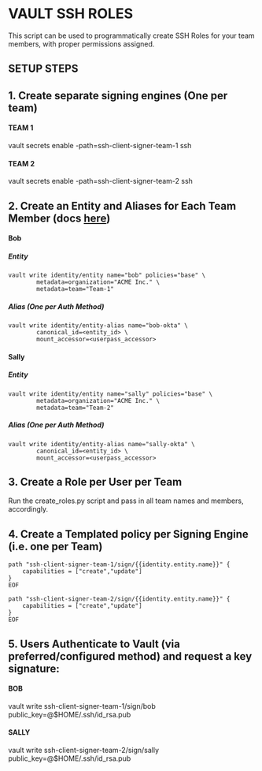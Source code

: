# VAULT SSH ROLES
This script can be used to programmatically create SSH Roles for your team members, with proper permissions assigned.  

## SETUP STEPS

## 1. Create separate signing engines (One per team)

#### TEAM 1
vault secrets enable -path=ssh-client-signer-team-1 ssh

#### TEAM 2
vault secrets enable -path=ssh-client-signer-team-2 ssh

## 2. Create an Entity and Aliases for Each Team Member (docs [here](https://learn.hashicorp.com/vault/identity-access-management/iam-identity))

#### Bob

##### Entity
```
vault write identity/entity name="bob" policies="base" \
        metadata=organization="ACME Inc." \
        metadata=team="Team-1"
 ```
   
##### Alias (One per Auth Method)
```
vault write identity/entity-alias name="bob-okta" \
        canonical_id=<entity_id> \
        mount_accessor=<userpass_accessor>
```

#### Sally

##### Entity
```
vault write identity/entity name="sally" policies="base" \
        metadata=organization="ACME Inc." \
        metadata=team="Team-2"
 ```
   
##### Alias (One per Auth Method)
```
vault write identity/entity-alias name="sally-okta" \
        canonical_id=<entity_id> \
        mount_accessor=<userpass_accessor>
```

## 3. Create a Role per User per Team
Run the create_roles.py script and pass in all team names and members, accordingly.

## 4. Create a Templated policy per Signing Engine (i.e. one per Team)

```
path "ssh-client-signer-team-1/sign/{{identity.entity.name}}" {
    capabilities = ["create","update"]
}
EOF
```

```
path "ssh-client-signer-team-2/sign/{{identity.entity.name}}" {
    capabilities = ["create","update"]
}
EOF
```

## 5. Users Authenticate to Vault (via preferred/configured method) and request a key signature:

#### BOB
vault write ssh-client-signer-team-1/sign/bob public_key=@$HOME/.ssh/id_rsa.pub

#### SALLY
vault write ssh-client-signer-team-2/sign/sally public_key=@$HOME/.ssh/id_rsa.pub
